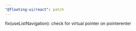 ```yaml
---
"@floating-ui/react": patch
---
```


fix(useListNavigation): check for virtual pointer on pointerenter
